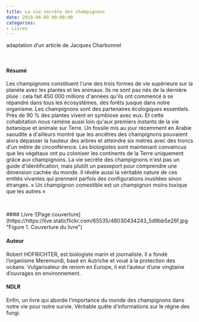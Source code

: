 ```yaml
---
title: La vie secrète des champignons
date: 2019-06-09 00:00:00
categories: 
- Livres
---
```

adaptation d’un article
de Jacques Charbonnel
<p>&nbsp; </p>

#### Résumé
Les champignons constituent l'une des trois formes de vie supérieure sur la planète avec les plantes et les animaux. Ils ne sont pas nés de la dernière pluie : cela fait 450 000 millions d'années qu'ils ont commencé à se répandre dans tous les écosystèmes, des forêts jusque dans notre organisme. Les champignons sont des partenaires écologiques essentiels. Près de 90 % des plantes vivent en symbiose avec eux. Et cette cohabitation nous ramène aussi loin qu'aux premiers instants de la vie botanique et animale sur Terre. Un fossile mis au jour récemment en Arabie saoudite a d'ailleurs montré que les ancêtres des champignons pouvaient alors dépasser la hauteur des arbres et atteindre six mètres avec des troncs d'un mètre de circonférence. Les biologistes sont maintenant convaincus que les végétaux ont pu coloniser les continents de la Terre uniquement grâce aux champignons. La vie secrète des champignons n'est pas un guide d'identification, mais plutôt un passeport pour comprendre une dimension cachée du monde. Il révèle aussi la véritable nature de ces entités vivantes qui prennent parfois des configurations inusitées sinon étranges.
« Un champignon comestible est un champignon moins toxique que les autres »
<!--more-->

<p>&nbsp; </p>
#### Livre
![Page couverture](https://https://live.staticflickr.com/65535/48030434243_5d9bb5e26f.jpg "Figure 1. Couverture du livre")


#### Auteur
Robert HOFRICHTER, est biologiste marin et journaliste. Il a fondé l’organisme Meremundi, basé en Autriche et voué à la protection des océans. Vulgarisateur de renom en Europe, il est l’auteur d’une vingtaine d’ouvrages en environnement.

#### NDLR
Enfin, un livre qui aborde l’importance du monde des champignons dans notre vie pour notre survie. Véritable quête d’informations sur le règne des fungi.
